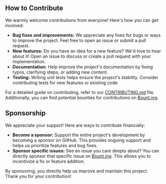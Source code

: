 
## How to Contribute

We warmly welcome contributions from everyone! Here's how you can get involved:

* **Bug fixes and improvements:** We appreciate any fixes for bugs or ways to improve the project. Feel free to open an issue or submit a pull request. 
* **New features:** Do you have an idea for a new feature? We'd love to hear about it! Open an issue to discuss or create a pull request with your implementation.
* **Documentation:** Help improve the project's documentation by fixing typos, clarifying steps, or adding new content.
* **Testing:**  Writing unit tests helps ensure the project's stability. Consider contributing tests for new features or existing code.

For a detailed guide on contributing, refer to our [CONTRIBUTING.md](CONTRIBUTING.md) file. Additionally, you can find potential bounties for contributions on [Bount.ing](https://bount.ing).

## Sponsorship

We appreciate your support! Here are ways to contribute financially:

* **Become a sponsor:** Support the entire project's development by becoming a sponsor on GitHub. This provides ongoing support and helps us prioritize features and bug fixes.
* **Sponsor specific issues:**  See an issue you care deeply about? You can directly sponsor that specific issue on [Bount.ing](https://bount.ing). This allows you to incentivize a fix or feature addition.

By sponsoring, you directly help us improve and maintain this project. Thank you for your contribution!

